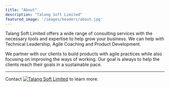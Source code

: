 ```yaml
---
title: "About"
description: "Talang Soft Limited"
featured_image: '/images/headers/about.jpg'
---
```

Talang Soft Limited offers a wide range of consulting services with the necessary tools and expertise to help grow your business. We can help with Technical Leadership, Agile Coaching and Product Development.


We partner with our clients to build products with agile practices while also focusing on improving the ways of working. Our goal is always to help the clients reach their goals in a sustainable pace.


___


Contact [![Talang Soft Limited](/images/brand/logo_transparent.png)](/contact) to learn more.
